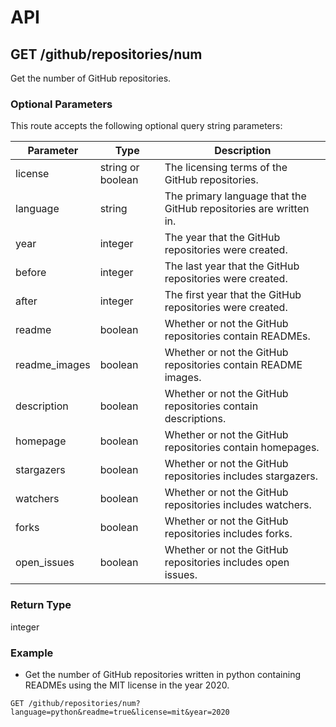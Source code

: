 # API

## GET /github/repositories/num

Get the number of GitHub repositories. 

### Optional Parameters

This route accepts the following optional query string parameters:

| Parameter | Type | Description |
| --- | --- | --- |
| license | string or boolean| The licensing terms of the GitHub repositories. |
| language | string | The primary language that the GitHub repositories are written in. |
| year | integer | The year that the GitHub repositories were created. |
| before | integer | The last year that the GitHub repositories were created. |
| after | integer | The first year that the GitHub repositories were created. |
| readme | boolean | Whether or not the GitHub repositories contain READMEs. |
| readme_images | boolean | Whether or not the GitHub repositories contain README images. |
| description | boolean | Whether or not the GitHub repositories contain descriptions. |
| homepage | boolean | Whether or not the GitHub repositories contain homepages. |
| stargazers | boolean | Whether or not the GitHub repositories includes stargazers. |
| watchers | boolean | Whether or not the GitHub repositories includes watchers. |
| forks | boolean | Whether or not the GitHub repositories includes forks. |
| open_issues | boolean | Whether or not the GitHub repositories includes open issues. |

### Return Type

integer

### Example

- Get the number of GitHub repositories written in python containing READMEs using the MIT license in the year 2020.
```
GET /github/repositories/num?language=python&readme=true&license=mit&year=2020
```